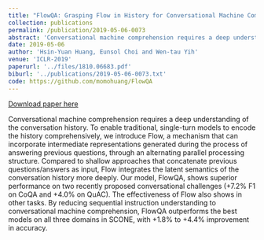 ```yaml
---
title: "FlowQA: Grasping Flow in History for Conversational Machine Comprehension"
collection: publications
permalink: /publication/2019-05-06-0073
abstract: 'Conversational machine comprehension requires a deep understanding of the conversation history. To enable traditional, single-turn models to encode the history comprehensively, we introduce Flow, a mechanism that can incorporate intermediate representations generated during the process of answering previous questions, through an alternating parallel processing structure. Compared to shallow approaches that concatenate previous questions/answers as input, Flow integrates the latent semantics of the conversation history more deeply. Our model, FlowQA, shows superior performance on two recently proposed conversational challenges (+7.2% F1 on CoQA and +4.0% on QuAC). The effectiveness of Flow also shows in other tasks. By reducing sequential instruction understanding to conversational machine comprehension, FlowQA outperforms the best models on all three domains in SCONE, with +1.8% to +4.4% improvement in accuracy.'
date: 2019-05-06
author: 'Hsin-Yuan Huang, Eunsol Choi and Wen-tau Yih'
venue: 'ICLR-2019'
paperurl: '../files/1810.06683.pdf'
biburl: '../publications/2019-05-06-0073.txt'
code: https://github.com/momohuang/FlowQA
---
```


<a href='../files/1810.06683.pdf'>Download paper here</a>

Conversational machine comprehension requires a deep understanding of the conversation history. To enable traditional, single-turn models to encode the history comprehensively, we introduce Flow, a mechanism that can incorporate intermediate representations generated during the process of answering previous questions, through an alternating parallel processing structure. Compared to shallow approaches that concatenate previous questions/answers as input, Flow integrates the latent semantics of the conversation history more deeply. Our model, FlowQA, shows superior performance on two recently proposed conversational challenges (+7.2% F1 on CoQA and +4.0% on QuAC). The effectiveness of Flow also shows in other tasks. By reducing sequential instruction understanding to conversational machine comprehension, FlowQA outperforms the best models on all three domains in SCONE, with +1.8% to +4.4% improvement in accuracy.
